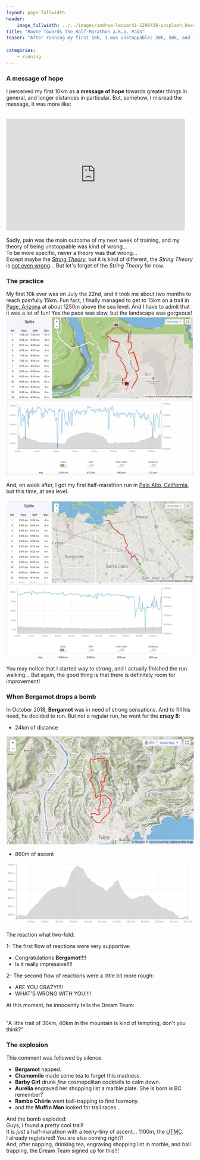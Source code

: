 ```yaml
---
layout: page-fullwidth
header:
    image_fullwidth: ../../images/andrea-leopardi-1296436-unsplash_header.jpg
title: "Route Towards The Half-Marathon a.k.a. Pain"
teaser: "After running my first 10k, I was unstoppable: 20k, 50k, and 100k, watch out, I coming for you! Well..."

categories:
    - running
---
```


### A message of hope 

I perceived my first 10km as **a message of hope** towards greater things in general,
 and longer distances in particular. But, somehow, I misread the message, it was more like: 
 
<br>

<iframe width="480" height="300"  src="https://www.youtube.com/embed/BtIZitLJ68Q" frameborder="0" allowfullscreen></iframe>
<br>

Sadly, pain was the main outcome of my next week of training, and my theory of being unstoppable was kind of wrong...
<br>To be more specific, never a theory was that wrong...
<br>Except maybe the [*String Theory*](https://en.wikipedia.org/wiki/String_theory), but it is kind of different, 
the *String Theory* is [not even wrong](https://en.wikipedia.org/wiki/Not_even_wrong)... 
But let's forget of the *String Theory* for now.

### The practice

My first 10k ever was on July the 22nd, and it took me about two months to reach painfully 15km.
Fun fact, I finally managed to get to 15km on a trail in [Page, Arizona](https://en.wikipedia.org/wiki/Page,_Arizona) at about 1250m above the sea level. 
And I have to admit that it was a lot of fun! Yes the pace was slow, but the landscape was gorgeous! 
<img src="../../images/first15k.jpg" alt="">

And, on week after, I got my first half-marathon run in [Palo Alto, California](https://en.wikipedia.org/wiki/Palo_Alto,_California), but this time, at sea level.

<img src="../../images/first21k.jpg" alt="">

You may notice that I started way to strong, and I actually finished the run walking... 
But again, the good thing is that there is definitely room for improvement!

### When **Bergamot** drops a bomb

In October 2018, **Bergamot** was in need of strong sensations. 
And to fill his need, he decided to run. But not a regular run, he went for the **crazy 8**:

* 24km of distance

<img src="../../images/crazy8-map.jpg" alt="">

* 860m of ascent

<img src="../../images/crazy8-deniv.jpg" alt="">

The reaction what two-fold:

1- The first flow of reactions were very supportive:
    
   * Congratulations **Bergamot**!!!!
   * Is it really impressive!!!! 

2- The second flow of reactions were a little bit more rough:
   * ARE YOU CRAZY!!!! 
   * WHAT'S WRONG WITH YOU!!!!

At this moment, he innocently tells the Dream Team: 

<br> "A little trail of 30km, 40km in the mountain is kind of tempting, don't you think?"

### The explosion

This comment was followed by silence.

   * **Bergamot** napped.
   * **Chamomile** made some tea to forget this madness.
   * **Barby Girl** drunk *few* cosmopolitan cocktails to calm down.
   * **Aurélia** engraved her shopping list a marble plate. She is born is BC remember?
   * **Rambo Chérie** went ball-trapping to find harmony.
   * and the **Muffin Man** looked for trail races...
 
And the bomb exploded:
<br> Guys, I found a pretty cool trail! 
<br> It is *just* a half-marathon with a teeny-tiny of ascent... 1100m, the [UTMC](https://www.utmc.fr). 
<br> I already registered! You are also coming right?!
<br> And, after napping, drinking tea, engraving shopping list in marble, and ball trapping, the Dream Team signed up for this!!! 

  

